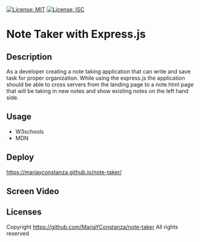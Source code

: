 [![License: MIT](https://img.shields.io/badge/License-MIT-yellow.svg)](https://opensource.org/licenses/MIT)
[![License: ISC](https://img.shields.io/badge/License-ISC-blue.svg)](https://opensource.org/licenses/ISC)

# Note Taker with Express.js

## Description
As a developer creating a note taking application that can write and save task for proper organization. While using the express.js the application should be able to cross servers from the landing page to a note.html page that will be taking in new notes and show existing notes on the left hand side.

## Usage
- W3schools
- MDN

## Deploy
https://mariayconstanza.github.io/note-taker/

## Screen Video


## Licenses
Copyright https://github.com/MariaYConstanza/note-taker All rights reserved
